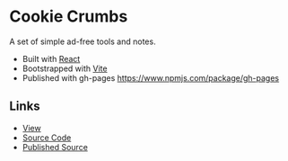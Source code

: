# Cookie Crumbs

A set of simple ad-free tools and notes.

* Built with [React](https://react.dev/)
* Bootstrapped with [Vite](https://vitejs.dev/)
* Published with gh-pages https://www.npmjs.com/package/gh-pages

## Links
* [View](https://vince-koch.github.io/index.html)
* [Source Code](https://github.com/vince-koch/vince-koch.github.io)
* [Published Source](https://github.com/vince-koch/vince-koch.github.io/tree/gh-pages)
